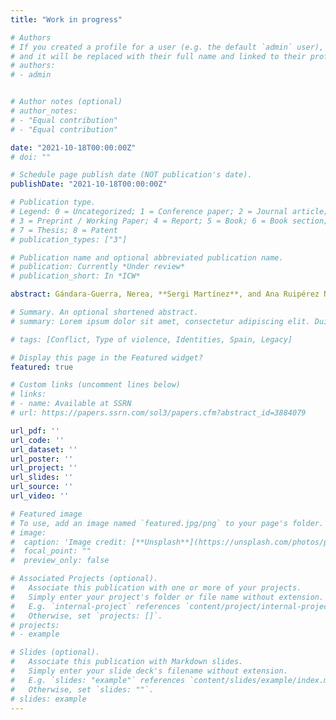 ```yaml
---
title: "Work in progress"

# Authors
# If you created a profile for a user (e.g. the default `admin` user), write the username (folder name) here 
# and it will be replaced with their full name and linked to their profile.
# authors:
# - admin


# Author notes (optional)
# author_notes:
# - "Equal contribution"
# - "Equal contribution"

date: "2021-10-18T00:00:00Z"
# doi: ""

# Schedule page publish date (NOT publication's date).
publishDate: "2021-10-18T00:00:00Z"

# Publication type.
# Legend: 0 = Uncategorized; 1 = Conference paper; 2 = Journal article;
# 3 = Preprint / Working Paper; 4 = Report; 5 = Book; 6 = Book section;
# 7 = Thesis; 8 = Patent
# publication_types: ["3"]

# Publication name and optional abbreviated publication name.
# publication: Currently *Under review*
# publication_short: In *ICW*

abstract: Gándara-Guerra, Nerea, **Sergi Martínez**, and Ana Ruipérez Núñez. De-Commemoration Policies on Public Opinion Formation.<br> <br> **Martínez, Sergi**. Authoritarian indoctrination through selective repression. 

# Summary. An optional shortened abstract.
# summary: Lorem ipsum dolor sit amet, consectetur adipiscing elit. Duis posuere tellus ac convallis placerat. Proin tincidunt magna sed ex sollicitudin condimentum.

# tags: [Conflict, Type of violence, Identities, Spain, Legacy]

# Display this page in the Featured widget?
featured: true

# Custom links (uncomment lines below)
# links:
# - name: Available at SSRN
# url: https://papers.ssrn.com/sol3/papers.cfm?abstract_id=3884079

url_pdf: ''
url_code: ''
url_dataset: ''
url_poster: ''
url_project: ''
url_slides: ''
url_source: ''
url_video: ''

# Featured image
# To use, add an image named `featured.jpg/png` to your page's folder. 
# image:
#  caption: 'Image credit: [**Unsplash**](https://unsplash.com/photos/pLCdAaMFLTE)'
#  focal_point: ""
#  preview_only: false

# Associated Projects (optional).
#   Associate this publication with one or more of your projects.
#   Simply enter your project's folder or file name without extension.
#   E.g. `internal-project` references `content/project/internal-project/index.md`.
#   Otherwise, set `projects: []`.
# projects:
# - example

# Slides (optional).
#   Associate this publication with Markdown slides.
#   Simply enter your slide deck's filename without extension.
#   E.g. `slides: "example"` references `content/slides/example/index.md`.
#   Otherwise, set `slides: ""`.
# slides: example
---
```

